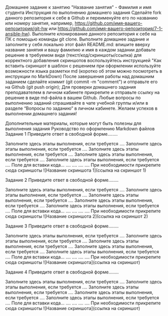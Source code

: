 Домашнее задание к занятию "Название занятия" - Фамилия и имя студента
Инструкция по выполнению домашнего задания
Сделайте fork данного репозитория к себе в Github и переименуйте его по названию или номеру занятия, например, https://github.com/имя-вашего-репозитория/git-hw или https://github.com/имя-вашего-репозитория/7-1-ansible-hw).
Выполните клонирование данного репозитория к себе на ПК с помощью команды git clone.
Выполните домашнее задание и заполните у себя локально этот файл README.md:
впишите вверху название занятия и вашу фамилию и имя
в каждом задании добавьте решение в требуемом виде (текст/код/скриншоты/ссылка)
для корректного добавления скриншотов воспользуйтесь инструкцией "Как вставить скриншот в шаблон с решением
при оформлении используйте возможности языка разметки md (коротко об этом можно посмотреть в инструкции по MarkDown)
После завершения работы над домашним заданием сделайте коммит (git commit -m "comment") и отправьте его на Github (git push origin);
Для проверки домашнего задания преподавателем в личном кабинете прикрепите и отправьте ссылку на решение в виде md-файла в вашем Github.
Любые вопросы по выполнению заданий спрашивайте в чате учебной группы и/или в разделе “Вопросы по заданию” в личном кабинете.
Желаем успехов в выполнении домашнего задания!

Дополнительные материалы, которые могут быть полезны для выполнения задания
Руководство по оформлению Markdown файлов
Задание 1
Приведите ответ в свободной форме........

Заполните здесь этапы выполнения, если требуется ....
Заполните здесь этапы выполнения, если требуется ....
Заполните здесь этапы выполнения, если требуется ....
Заполните здесь этапы выполнения, если требуется ....
Заполните здесь этапы выполнения, если требуется ....
Поле для вставки кода...
....
....
....
....
При необходимости прикрепитe сюда скриншоты ![Название скриншота 1](ссылка на скриншот 1)

Задание 2
Приведите ответ в свободной форме........

Заполните здесь этапы выполнения, если требуется ....
Заполните здесь этапы выполнения, если требуется ....
Заполните здесь этапы выполнения, если требуется ....
Заполните здесь этапы выполнения, если требуется ....
Заполните здесь этапы выполнения, если требуется ....
Поле для вставки кода...
....
....
....
....
При необходимости прикрепитe сюда скриншоты ![Название скриншота 2](ссылка на скриншот 2)

Задание 3
Приведите ответ в свободной форме........

Заполните здесь этапы выполнения, если требуется ....
Заполните здесь этапы выполнения, если требуется ....
Заполните здесь этапы выполнения, если требуется ....
Заполните здесь этапы выполнения, если требуется ....
Заполните здесь этапы выполнения, если требуется ....
Поле для вставки кода...
....
....
....
....
При необходимости прикрепитe сюда скриншоты ![Название скриншота](ссылка на скриншот)

Задание 4
Приведите ответ в свободной форме........

Заполните здесь этапы выполнения, если требуется ....
Заполните здесь этапы выполнения, если требуется ....
Заполните здесь этапы выполнения, если требуется ....
Заполните здесь этапы выполнения, если требуется ....
Заполните здесь этапы выполнения, если требуется ....
Поле для вставки кода...
....
....
....
....
При необходимости прикрепитe сюда скриншоты ![Название скриншота](ссылка на скриншот)
